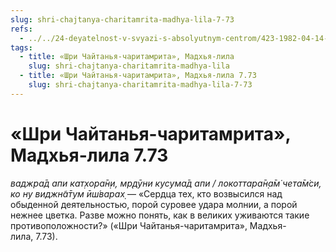```yaml
---
slug: shri-chajtanya-charitamrita-madhya-lila-7-73
refs:
  - ../../24-deyatelnost-v-svyazi-s-absolyutnym-centrom/423-1982-04-14-c5-vajshnavy-vovlecheny-v-mirskie-dela-lish-vneshne.md
tags:
  - title: «Шри Чайтанья-чаритамрита», Мадхья-лила
    slug: shri-chajtanya-charitamrita-madhya-lila
  - title: «Шри Чайтанья-чаритамрита», Мадхья-лила 7.73
    slug: shri-chajtanya-charitamrita-madhya-lila-7-73
---
```


# «Шри Чайтанья-чаритамрита», Мадхья-лила 7.73

*ваджра̄д апи кат̣хора̄н̣и, мр̣дӯни кусума̄д апи / локоттара̄н̣а̄м̇ чета̄м̇си, ко ну виджн̃а̄тум ӣш́варах̣* — «Сердца тех, кто возвысился над обыденной деятельностью, порой суровее удара молнии, а порой нежнее цветка. Разве можно понять, как в великих уживаются такие противоположности?» («Шри Чайтанья-чаритамрита», Мадхья-лила, 7.73).


